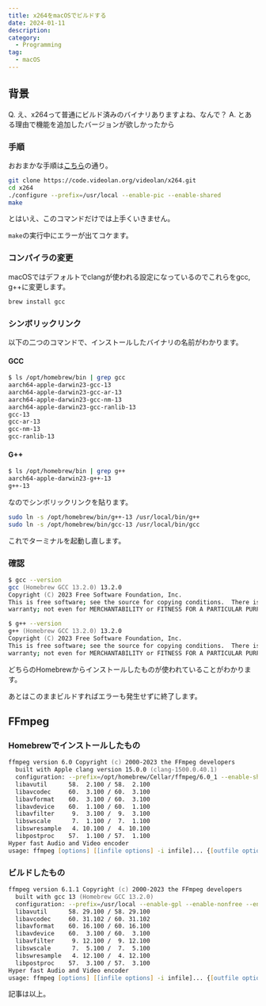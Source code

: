 ```yaml
---
title: x264をmacOSでビルドする 
date: 2024-01-11
description: 
category:
  - Programming
tag:
  - macOS
---
```


## 背景

Q. え、x264って普通にビルド済みのバイナリありますよね、なんで？
A. とある理由で機能を追加したバージョンが欲しかったから

### 手順

おおまかな手順は[こちら](https://amin-ahmadi.com/2020/05/10/how-to-build-static-ffmpeg-with-x264-on-macos/)の通り。

```zsh
git clone https://code.videolan.org/videolan/x264.git
cd x264
./configure --prefix=/usr/local --enable-pic --enable-shared
make
```

とはいえ、このコマンドだけでは上手くいきません。

`make`の実行中にエラーが出てコケます。

### コンパイラの変更

macOSではデフォルトでclangが使われる設定になっているのでこれらをgcc, g++に変更します。

```zsh
brew install gcc
```

### シンボリックリンク

以下の二つのコマンドで、インストールしたバイナリの名前がわかります。

#### GCC

```zsh
$ ls /opt/homebrew/bin | grep gcc                             
aarch64-apple-darwin23-gcc-13
aarch64-apple-darwin23-gcc-ar-13
aarch64-apple-darwin23-gcc-nm-13
aarch64-apple-darwin23-gcc-ranlib-13
gcc-13
gcc-ar-13
gcc-nm-13
gcc-ranlib-13
```

#### G++

```zsh
$ ls /opt/homebrew/bin | grep g++
aarch64-apple-darwin23-g++-13
g++-13
```

なのでシンボリックリンクを貼ります。

```zsh
sudo ln -s /opt/homebrew/bin/g++-13 /usr/local/bin/g++
sudo ln -s /opt/homebrew/bin/gcc-13 /usr/local/bin/gcc 
```

これでターミナルを起動し直します。

### 確認

```zsh
$ gcc --version                                               
gcc (Homebrew GCC 13.2.0) 13.2.0
Copyright (C) 2023 Free Software Foundation, Inc.
This is free software; see the source for copying conditions.  There is NO
warranty; not even for MERCHANTABILITY or FITNESS FOR A PARTICULAR PURPOSE.

$ g++ --version
g++ (Homebrew GCC 13.2.0) 13.2.0
Copyright (C) 2023 Free Software Foundation, Inc.
This is free software; see the source for copying conditions.  There is NO
warranty; not even for MERCHANTABILITY or FITNESS FOR A PARTICULAR PURPOSE.
```

どちらのHomebrewからインストールしたものが使われていることがわかります。

あとはこのままビルドすればエラーも発生せずに終了します。

## FFmpeg

### Homebrewでインストールしたもの

```zsh
ffmpeg version 6.0 Copyright (c) 2000-2023 the FFmpeg developers
  built with Apple clang version 15.0.0 (clang-1500.0.40.1)
  configuration: --prefix=/opt/homebrew/Cellar/ffmpeg/6.0_1 --enable-shared --enable-pthreads --enable-version3 --cc=clang --host-cflags= --host-ldflags='-Wl,-ld_classic' --enable-ffplay --enable-gnutls --enable-gpl --enable-libaom --enable-libaribb24 --enable-libbluray --enable-libdav1d --enable-libjxl --enable-libmp3lame --enable-libopus --enable-librav1e --enable-librist --enable-librubberband --enable-libsnappy --enable-libsrt --enable-libsvtav1 --enable-libtesseract --enable-libtheora --enable-libvidstab --enable-libvmaf --enable-libvorbis --enable-libvpx --enable-libwebp --enable-libx264 --enable-libx265 --enable-libxml2 --enable-libxvid --enable-lzma --enable-libfontconfig --enable-libfreetype --enable-frei0r --enable-libass --enable-libopencore-amrnb --enable-libopencore-amrwb --enable-libopenjpeg --enable-libspeex --enable-libsoxr --enable-libzmq --enable-libzimg --disable-libjack --disable-indev=jack --enable-videotoolbox --enable-audiotoolbox --enable-neon
  libavutil      58.  2.100 / 58.  2.100
  libavcodec     60.  3.100 / 60.  3.100
  libavformat    60.  3.100 / 60.  3.100
  libavdevice    60.  1.100 / 60.  1.100
  libavfilter     9.  3.100 /  9.  3.100
  libswscale      7.  1.100 /  7.  1.100
  libswresample   4. 10.100 /  4. 10.100
  libpostproc    57.  1.100 / 57.  1.100
Hyper fast Audio and Video encoder
usage: ffmpeg [options] [[infile options] -i infile]... {[outfile options] outfile}...
```

### ビルドしたもの

```zsh
ffmpeg version 6.1.1 Copyright (c) 2000-2023 the FFmpeg developers
  built with gcc 13 (Homebrew GCC 13.2.0)
  configuration: --prefix=/usr/local --enable-gpl --enable-nonfree --enable-libx264 --disable-doc --disable-debug --disable-ffplay
  libavutil      58. 29.100 / 58. 29.100
  libavcodec     60. 31.102 / 60. 31.102
  libavformat    60. 16.100 / 60. 16.100
  libavdevice    60.  3.100 / 60.  3.100
  libavfilter     9. 12.100 /  9. 12.100
  libswscale      7.  5.100 /  7.  5.100
  libswresample   4. 12.100 /  4. 12.100
  libpostproc    57.  3.100 / 57.  3.100
Hyper fast Audio and Video encoder
usage: ffmpeg [options] [[infile options] -i infile]... {[outfile options] outfile}...
```

記事は以上。
